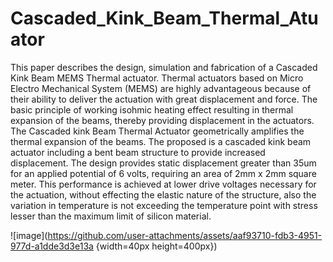 # Cascaded_Kink_Beam_Thermal_Atuator
This paper describes the design, simulation and fabrication of a Cascaded Kink Beam MEMS Thermal actuator. Thermal actuators based on Micro Electro Mechanical System (MEMS) are highly advantageous because of their ability to deliver the actuation with great displacement and force. The basic principle of working isohmic heating effect resulting in thermal expansion of the beams, thereby providing displacement in the actuators. The Cascaded kink Beam Thermal Actuator geometrically amplifies the thermal expansion of the beams. The proposed is a cascaded kink beam actuator including a bent beam structure to provide increased displacement. The design provides static displacement greater than 35um for an applied potential of 6 volts, requiring an area of 2mm x 2mm square meter. This performance is achieved at lower drive voltages necessary for the actuation, without effecting the elastic nature of the structure, also the variation in temperature is not exceeding the temperature point with stress lesser than the maximum limit of silicon material.

![image](https://github.com/user-attachments/assets/aaf93710-fdb3-4951-977d-a1dde3d3e13a {width=40px height=400px})
